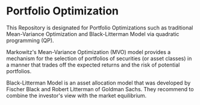 # Portfolio Optimization  
This Repository is designated for Portfolio Optimizations such as traditional Mean-Variance Optimization and Black-Litterman Model via quadratic programming (QP).

Markowitz's Mean-Variance Optimization (MVO) model provides a mechanism for the selection of portfolios of securities (or asset classes) in a manner that trades off the expected returns and the risk of potential portfolios.

Black-Litterman Model is an asset allocation model that was developed by Fischer Black and Robert Litterman of Goldman Sachs. They recommend to combine the investor's view with the market equilibrium.
